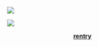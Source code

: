 ![](https://64.media.tumblr.com/a2f436051592075134f4a20ffe022da4/cd212e15ecf9dc79-57/s400x600/a94b365a8b559ddcdde9d73c5b081c43fbc9842d.gifv)

![](https://64.media.tumblr.com/a8731302e4e6fcfcb486cf7da51a2954/290ab8339797173b-23/s400x600/868b18bbf209468ed747c113687db43a09cc3772.pnj)

           [**rentry**](https://rentry.co/limblesscorpse)
